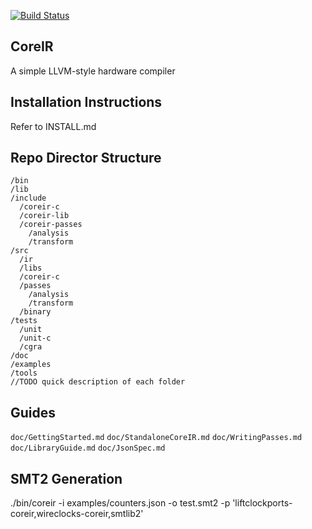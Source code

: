 [![Build Status](https://travis-ci.org/rdaly525/coreir.svg?branch=master)](https://travis-ci.org/rdaly525/coreir)

## CoreIR
  A simple LLVM-style hardware compiler

## Installation Instructions
  Refer to INSTALL.md

## Repo Director Structure
```
/bin
/lib
/include
  /coreir-c
  /coreir-lib
  /coreir-passes
    /analysis
    /transform
/src
  /ir
  /libs
  /coreir-c
  /passes
    /analysis
    /transform
  /binary
/tests
  /unit
  /unit-c
  /cgra
/doc
/examples
/tools
//TODO quick description of each folder
```

## Guides

  `doc/GettingStarted.md`
  `doc/StandaloneCoreIR.md`
  `doc/WritingPasses.md`
  `doc/LibraryGuide.md`
  `doc/JsonSpec.md`

## SMT2 Generation
./bin/coreir -i examples/counters.json -o test.smt2 -p 'liftclockports-coreir,wireclocks-coreir,smtlib2'